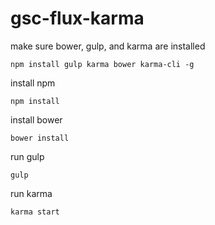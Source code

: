 gsc-flux-karma
==============

make sure bower, gulp, and karma are installed

`npm install gulp karma bower karma-cli -g`


install npm

`npm install`

install bower

`bower install`

run gulp

`gulp`

run karma

`karma start`
